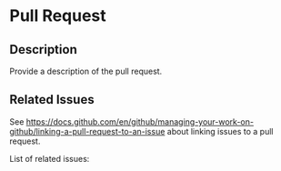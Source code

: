# Pull Request

## Description

Provide a description of the pull request.

## Related Issues

See https://docs.github.com/en/github/managing-your-work-on-github/linking-a-pull-request-to-an-issue
about linking issues to a pull request.

List of related issues:
